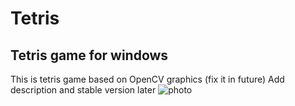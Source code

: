 # Tetris
## Tetris game for windows
This is tetris game based on OpenCV graphics (fix it in future)
Add description and stable version later
![photo](https://camo.githubusercontent.com/45ff90b7ec8d182fa03c18a2da9c97bd5077619a/68747470733a2f2f73756e392d34302e757365726170692e636f6d2f633835303432342f763835303432343634302f3139613066392f5638314d6b34422d63426f2e6a7067)
